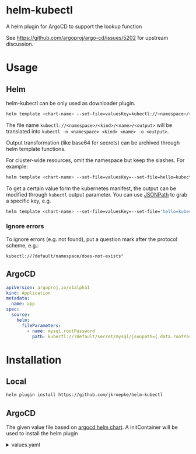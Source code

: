# helm-kubectl
A helm plugin for ArgoCD to support the lookup function

See https://github.com/argoproj/argo-cd/issues/5202 for upstream discussion.

# Usage

## Helm

helm-kubectl can be only used as downloader plugin.

```bash
helm template <chart-name> --set-file=valuesKey=kubectl://<namespace>/<kind>/<name>/<output>
```

The file name `kubectl://<namespace>/<kind>/<name>/<output>` will be translated into `kubectl -n <namespace> <kind> <name> -o <output>`.

Output transformation (like base64 for secrets) can be archived through helm template functions.

For cluster-wide resources, omit the namespace but keep the slashes. For example:

```bash
helm template <chart-name> --set-file=valuesKey=--set-file=hello=kubectl:///namespace/default
```

To get a certain value form the kubernetes manifest, the output can be modified through `kubectl` output parameter. 
You can use [JSONPath](https://kubernetes.io/docs/reference/kubectl/jsonpath/) to grab a specific key, e.g.

```bash
helm template <chart-name> --set-file=valuesKey=--set-file='hello=kubectl://default/secret/mysql/jsonpath={.data.rootPassword}'
```

### Ignore errors

To ignore errors (e.g. not found), put a question mark after the protocol scheme, e.g.:

`kubectl://?default/namespace/does-not-exists"`

## ArgoCD

```yaml
apiVersion: argoproj.io/v1alpha1
kind: Application
metadata:
  name: app
spec:
  source:
    helm:
      fileParameters:
        - name: mysql.rootPassword
          path: kubectl://?default/secret/mysql/jsonpath={.data.rootPassword}
```


# Installation

## Local

```bash
helm plugin install https://github.com/jkroepke/helm-kubectl
```

## ArgoCD

The given value file based on [argocd helm chart](https://github.com/argoproj/argo-helm/tree/main/charts/argo-cd). A initContainer will be used to install
the helm plugin

<details>
<summary>values.yaml</summary>

```yaml
repoServer:
  clusterAdminAccess:
    enabled: true
  env:
    - name: HELM_PLUGINS
      value: /custom-tools/helm-plugins/
    - name: HELM_KUBECTL_KUBECTL_PATH
      value: /custom-tools/kubectl

  serviceAccount:
    create: true

  rbac:
    - apiGroups:
        - "*"
      resources:
        - "*"
      verbs:
        - list
        - get

  volumes:
    - name: custom-tools
      emptyDir: {}
  volumeMounts:
    - mountPath: /custom-tools
      name: custom-tools

  initContainers:
    - name: download-tools
      image: alpine:latest
      command: [sh, -ec]
      env:
        - name: HELM_SECRETS_VERSION
          value: "1.0.0"
        - name: KUBECTL_VERSION
          value: "1.24.3"
      args:
        - |
          mkdir -p /custom-tools/helm-plugins
          wget -qO- https://github.com/jkroepke/helm-kubectl/releases/download/v${HELM_SECRETS_VERSION}/helm-kubectl.tar.gz | tar -C /custom-tools/helm-plugins -xzf-;
          wget -qO /custom-tools/kubectl https://dl.k8s.io/release/v${KUBECTL_VERSION}/bin/linux/amd64/kubectl

          chmod +x /custom-tools/*
      volumeMounts:
        - mountPath: /custom-tools
          name: custom-tools

server:
  config:
    helm.valuesFileSchemes: >-
      kubectl,
      http,
      https
```
</details>
